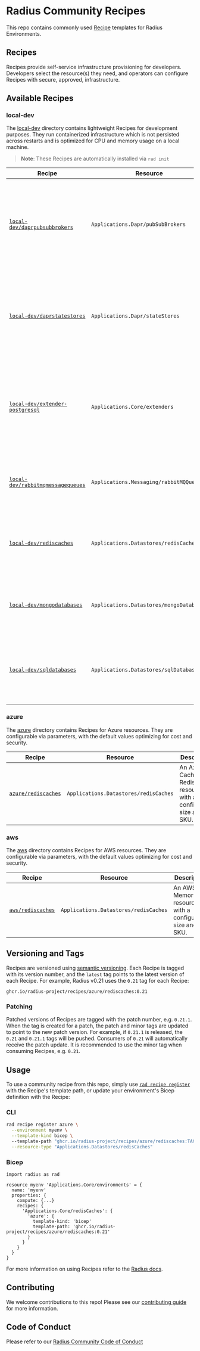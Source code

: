 # Radius Community Recipes

This repo contains commonly used [Recipe](https://docs.radapp.dev/recipes) templates for Radius Environments.

## Recipes

Recipes provide self-service infrastructure provisioning for developers. Developers select the resource(s) they need, and operators can configure Recipes with secure, approved, infrastructure.

## Available Recipes

### local-dev

The [local-dev](/local-dev) directory contains lightweight Recipes for development purposes. They run containerized infrastructure which is not persisted across restarts and is optimized for CPU and memory usage on a local machine.

> **Note**: These Recipes are automatically installed via `rad init`

| Recipe | Resource | Description | Template Path |
|--------|----------|-------------|---------------|
| [`local-dev/daprpubsubbrokers`](/local-dev/pubsubbrokers.bicep) | `Applications.Dapr/pubSubBrokers` | A lightweight container running the `redis` image and a Redis Dapr Pub/Sub component for development purposes. | `ghcr.io/radius-project/recipes/local-dev/daprpubsubbrokers:TAG` |
| [`local-dev/daprstatestores`](/local-dev/statestores.bicep) | `Applications.Dapr/stateStores` |A lightweight container running the `redis` image and a Redis Dapr state store component for development purposes. | `ghcr.io/radius-project/recipes/local-dev/daprstatestores:TAG` |
| [`local-dev/extender-postgresql`](/local-dev/extender-postgresql.bicep) | `Applications.Core/extenders` |A lightweight container running the `postgres` image for development purposes. Used with the Radius extender resource. | `ghcr.io/radius-project/recipes/local-dev/extender-postgresql:TAG` |
| [`local-dev/rabbitmqmessagequeues`](/local-dev/rabbitmqmessagequeues.bicep) | `Applications.Messaging/rabbitMQQueues` |A lightweight container running the `rabbitmq` image for development purposes. | `ghcr.io/radius-project/recipes/local-dev/rabbitmqmessagequeues:TAG` |
| [`local-dev/rediscaches`](/local-dev/rediscaches.bicep) | `Applications.Datastores/redisCaches` |A lightweight container running the `redis` image for development purposes. | `ghcr.io/radius-project/recipes/local-dev/rediscaches:TAG` |
| [`local-dev/mongodatabases`](/local-dev/mongodatabases.bicep) | `Applications.Datastores/mongoDatabases` |A lightweight container running the `mongo` image for development purposes. | `ghcr.io/radius-project/recipes/local-dev/mongodatabases:TAG` |
| [`local-dev/sqldatabases`](/local-dev/sqldatabases.bicep) | `Applications.Datastores/sqlDatabases` |A lightweight container running the `azure-sql-edge` image for development purposes. | `ghcr.io/radius-project/recipes/local-dev/sqldatabases:TAG` |

### azure

The [azure](/azure) directory contains Recipes for Azure resources. They are configurable via parameters, with the default values optimizing for cost and security.

| Recipe | Resource | Description | Template Path |
|--------|----------|-------------|---------------|
| [`azure/rediscaches`](/azure/rediscaches.bicep) | `Applications.Datastores/redisCaches` | An Azure Cache for Redis resource with a configurable size and SKU. | `ghcr.io/radius-project/recipes/azure/rediscaches:TAG` |

### aws

The [aws](/aws) directory contains Recipes for AWS resources. They are configurable via parameters, with the default values optimizing for cost and security.

| Recipe | Resource | Description | Template Path |
|--------|----------|-------------|---------------|
| [`aws/rediscaches`](/aws/rediscaches.bicep) | `Applications.Datastores/redisCaches` | An AWS MemoryDB resource with a configurable size and SKU. | `ghcr.io/radius-project/recipes/aws/rediscaches:TAG` |

## Versioning and Tags

Recipes are versioned using [semantic versioning](https://semver.org/). Each Recipe is tagged with its version number, and the `latest` tag points to the latest version of each Recipe. For example, Radius v0.21 uses the `0.21` tag for each Recipe:

```
ghcr.io/radius-project/recipes/azure/rediscaches:0.21
```

### Patching

Patched versions of Recipes are tagged with the patch number, e.g. `0.21.1`. When the tag is created for a patch, the patch and minor tags are updated to point to the new patch version. For example, if `0.21.1` is released, the `0.21` and `0.21.1` tags will be pushed. Consumers of `0.21` will automatically receive the patch update. It is recommended to use the minor tag when consuming Recipes, e.g. `0.21`.

## Usage

To use a community recipe from this repo, simply use [`rad recipe register`](https://docs.radapp.dev/reference/cli/rad_recipe_register) with the Recipe's template path, or update your environment's Bicep definition with the Recipe:

### CLI

```bash
rad recipe register azure \
  --environment myenv \
  --template-kind bicep \ 
  --template-path "ghcr.io/radius-project/recipes/azure/rediscaches:TAG" \
  --resource-type "Applications.Datastores/redisCaches"
```

### Bicep

```bicep
import radius as rad

resource myenv 'Applications.Core/environments' = {
  name: 'myenv'
  properties: {
    compute: {...}
    recipes: {
      'Applications.Core/redisCaches': {
        'azure': {
          template-kind: 'bicep'
          template-path: 'ghcr.io/radius-project/recipes/azure/rediscaches:0.21'
        }
      }
    }
  }
}
```

For more information on using Recipes refer to the [Radius docs](https://docs.radapp.dev/author-apps/recipes).

## Contributing

We welcome contributions to this repo! Please see our [contributing guide](/CONTRIBUTING.md) for more information.

## Code of Conduct

Please refer to our [Radius Community Code of Conduct](https://github.com/radius-project/radius/blob/main/CODE_OF_CONDUCT.md)
